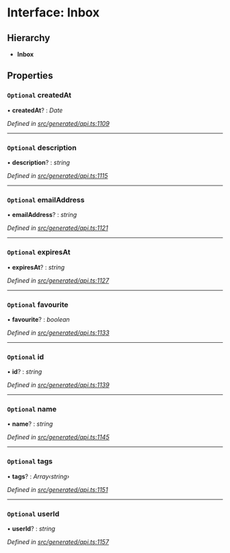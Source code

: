 # Interface: Inbox

## Hierarchy

* **Inbox**

## Properties

### `Optional` createdAt

• **createdAt**? : *Date*

*Defined in [src/generated/api.ts:1109](https://github.com/mailslurp/mailslurp-client-ts-js/blob/9736ebe/src/generated/api.ts#L1109)*

___

### `Optional` description

• **description**? : *string*

*Defined in [src/generated/api.ts:1115](https://github.com/mailslurp/mailslurp-client-ts-js/blob/9736ebe/src/generated/api.ts#L1115)*

___

### `Optional` emailAddress

• **emailAddress**? : *string*

*Defined in [src/generated/api.ts:1121](https://github.com/mailslurp/mailslurp-client-ts-js/blob/9736ebe/src/generated/api.ts#L1121)*

___

### `Optional` expiresAt

• **expiresAt**? : *string*

*Defined in [src/generated/api.ts:1127](https://github.com/mailslurp/mailslurp-client-ts-js/blob/9736ebe/src/generated/api.ts#L1127)*

___

### `Optional` favourite

• **favourite**? : *boolean*

*Defined in [src/generated/api.ts:1133](https://github.com/mailslurp/mailslurp-client-ts-js/blob/9736ebe/src/generated/api.ts#L1133)*

___

### `Optional` id

• **id**? : *string*

*Defined in [src/generated/api.ts:1139](https://github.com/mailslurp/mailslurp-client-ts-js/blob/9736ebe/src/generated/api.ts#L1139)*

___

### `Optional` name

• **name**? : *string*

*Defined in [src/generated/api.ts:1145](https://github.com/mailslurp/mailslurp-client-ts-js/blob/9736ebe/src/generated/api.ts#L1145)*

___

### `Optional` tags

• **tags**? : *Array‹string›*

*Defined in [src/generated/api.ts:1151](https://github.com/mailslurp/mailslurp-client-ts-js/blob/9736ebe/src/generated/api.ts#L1151)*

___

### `Optional` userId

• **userId**? : *string*

*Defined in [src/generated/api.ts:1157](https://github.com/mailslurp/mailslurp-client-ts-js/blob/9736ebe/src/generated/api.ts#L1157)*
